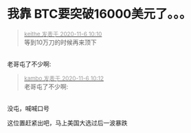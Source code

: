 # 我靠 BTC要突破16000美元了。。。


<div class="quote"><blockquote><font size="2"><a href="https://www.hostloc.com/forum.php?mod=redirect&amp;goto=findpost&amp;pid=9410567&amp;ptid=763092" target="_blank"><font color="#999999">keithe 发表于 2020-11-6 10:10</font></a></font><br />
等到10万刀的时候再来顶下</blockquote></div><br />
老哥屯了不少啊:<img src="static/image/smiley/default/lol.gif" smilieid="12" border="0" alt="" /><img src="static/image/smiley/default/lol.gif" smilieid="12" border="0" alt="" /><img src="static/image/smiley/default/lol.gif" smilieid="12" border="0" alt="" />

<div class="quote"><blockquote><font size="2"><a href="https://www.hostloc.com/forum.php?mod=redirect&amp;goto=findpost&amp;pid=9410579&amp;ptid=763092" target="_blank"><font color="#999999">kambo 发表于 2020-11-6 10:12</font></a></font><br />
老哥屯了不少啊:</blockquote></div><br />
没屯，喊喊口号

这位置赶紧出吧，马上美国大选过后一波暴跌
